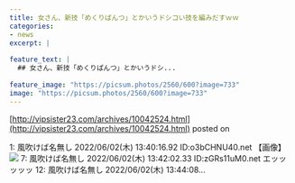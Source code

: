 ```yaml
---
title: 女さん、新技「めくりぱんつ」とかいうドシコい技を編みだすｗｗ
categories:
- news
excerpt: |
  
feature_text: |
  ## 女さん、新技「めくりぱんつ」とかいうドシ...
  
feature_image: "https://picsum.photos/2560/600?image=733"
image: "https://picsum.photos/2560/600?image=733"
---
```


[http://vipsister23.com/archives/10042524.html](http://vipsister23.com/archives/10042524.html)
posted on 

<!--more-->

1: 風吹けば名無し 2022/06/02(木) 13:40:16.92 ID:o3bCHNU40.net 【画像】![](https://livedoor.blogimg.jp/vipsister23/imgs/9/1/9108650b.jpg) 7: 風吹けば名無し 2022/06/02(木) 13:42:02.33 ID:zGRs11uM0.net エッッッッッ 12: 風吹けば名無し 2022/06/02(木) 13:44:08...
